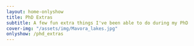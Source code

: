 ```yaml
---
layout: home-onlyshow
title: PhD Extras
subtitle: A few fun extra things I've been able to do during my PhD
cover-img: "/assets/img/Mavora_lakes.jpg"
onlyshow: /phd_extras
---
```


